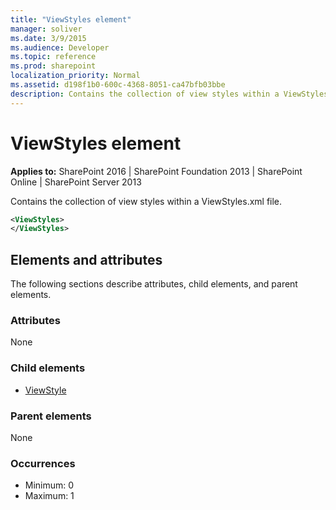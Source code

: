 ```yaml
---
title: "ViewStyles element"
manager: soliver
ms.date: 3/9/2015
ms.audience: Developer
ms.topic: reference
ms.prod: sharepoint
localization_priority: Normal
ms.assetid: d198f1b0-600c-4368-8051-ca47bfb03bbe
description: Contains the collection of view styles within a ViewStyles.xml file. 
---
```


# ViewStyles element

**Applies to:** SharePoint 2016 | SharePoint Foundation 2013 | SharePoint Online | SharePoint Server 2013
  
Contains the collection of view styles within a ViewStyles.xml file. 
  
```XML
<ViewStyles>
</ViewStyles>
```

## Elements and attributes

The following sections describe attributes, child elements, and parent elements.

### Attributes

None
   
### Child elements

- [ViewStyle](viewstyle-element-list.md)
   
### Parent elements

None
   
### Occurrences

- Minimum: 0
- Maximum: 1  

<br/> 
   


